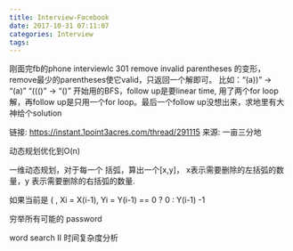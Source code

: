 ```yaml
---
title: Interview-Facebook
date: 2017-10-31 07:11:07
categories: Interview
tags:
---
```



刚面完fb的phone interviewlc 301 remove invalid parentheses 的变形，remove最少的parentheses使它valid，只返回一个解即可。 比如：“(a))” -> “(a)” “((()” -> “()” 开始用的BFS，follow up是要linear time, 用了两个for loop解，再follow up是只用一个for loop。最后一个follow up没想出来，求地里有大神给个solution

链接: https://instant.1point3acres.com/thread/291115
来源: 一亩三分地

动态规划优化到O(n)

一维动态规划，对于每一个 括弧，算出一个[x,y]， x表示需要删除的左括弧的数量，y 表示需要删除的右括弧的数量. 

如果当前是 ( , Xi = X(i-1), Yi = Y(i-1) == 0 ? 0 : Y(i-1) -1 

穷举所有可能的 password

word search II 时间复杂度分析
